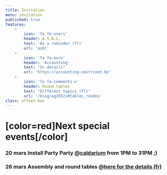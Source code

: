 ```yaml
---
title: Invitation
menu: invitation
published: true
features:
    -
        icon: 'fa fa-users'
        header: A.S.B.L.
        text: 'As a reminder (fr)'
        url: 'asbl'
    -
        icon: 'fa fa-euro'
        header: 'Accounting'
        text: "In details"
        url: 'https://accounting.neutrinet.be'
    -
        icon: 'fa fa-comments-o'
        header: Round tables
        text: "Different topics (fr)"
        url: '/blog/ag2022/#tables_rondes'
class: offset-box
---
```


# [color=red]Next special events[/color]

### 20 mars Install Party Party @[caldarium](https://caldarium.be/fr:contact) from 1PM to 31PM ;)
### 26 mars Assembly and round tables @[here for the details (fr)](/blog/ag2022)